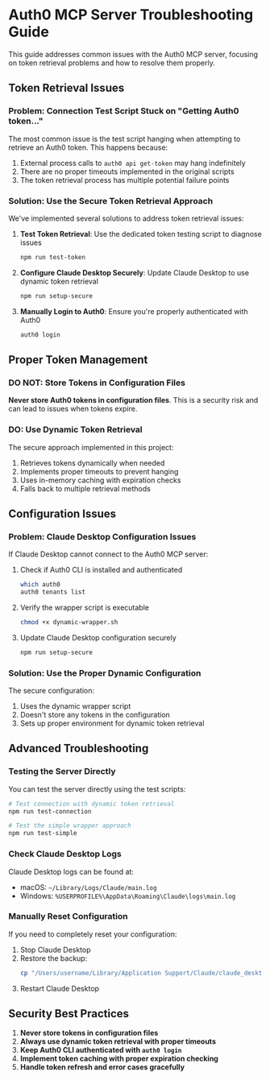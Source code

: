 # Auth0 MCP Server Troubleshooting Guide

This guide addresses common issues with the Auth0 MCP server, focusing on token retrieval problems and how to resolve them properly.

## Token Retrieval Issues

### Problem: Connection Test Script Stuck on "Getting Auth0 token..."

The most common issue is the test script hanging when attempting to retrieve an Auth0 token. This happens because:

1. External process calls to `auth0 api get-token` may hang indefinitely
2. There are no proper timeouts implemented in the original scripts
3. The token retrieval process has multiple potential failure points

### Solution: Use the Secure Token Retrieval Approach

We've implemented several solutions to address token retrieval issues:

1. **Test Token Retrieval**: Use the dedicated token testing script to diagnose issues
   ```bash
   npm run test-token
   ```

2. **Configure Claude Desktop Securely**: Update Claude Desktop to use dynamic token retrieval
   ```bash
   npm run setup-secure
   ```

3. **Manually Login to Auth0**: Ensure you're properly authenticated with Auth0
   ```bash
   auth0 login
   ```

## Proper Token Management

### DO NOT: Store Tokens in Configuration Files

**Never store Auth0 tokens in configuration files**. This is a security risk and can lead to issues when tokens expire.

### DO: Use Dynamic Token Retrieval

The secure approach implemented in this project:

1. Retrieves tokens dynamically when needed
2. Implements proper timeouts to prevent hanging
3. Uses in-memory caching with expiration checks
4. Falls back to multiple retrieval methods

## Configuration Issues

### Problem: Claude Desktop Configuration Issues

If Claude Desktop cannot connect to the Auth0 MCP server:

1. Check if Auth0 CLI is installed and authenticated
   ```bash
   which auth0
   auth0 tenants list
   ```

2. Verify the wrapper script is executable
   ```bash
   chmod +x dynamic-wrapper.sh
   ```

3. Update Claude Desktop configuration securely
   ```bash
   npm run setup-secure
   ```

### Solution: Use the Proper Dynamic Configuration

The secure configuration:

1. Uses the dynamic wrapper script
2. Doesn't store any tokens in the configuration
3. Sets up proper environment for dynamic token retrieval

## Advanced Troubleshooting

### Testing the Server Directly

You can test the server directly using the test scripts:

```bash
# Test connection with dynamic token retrieval
npm run test-connection

# Test the simple wrapper approach
npm run test-simple
```

### Check Claude Desktop Logs

Claude Desktop logs can be found at:
- macOS: `~/Library/Logs/Claude/main.log`
- Windows: `%USERPROFILE%\AppData\Roaming\Claude\logs\main.log`

### Manually Reset Configuration

If you need to completely reset your configuration:

1. Stop Claude Desktop
2. Restore the backup:
   ```bash
   cp "/Users/username/Library/Application Support/Claude/claude_desktop_config.json.backup" "/Users/username/Library/Application Support/Claude/claude_desktop_config.json"
   ```
3. Restart Claude Desktop

## Security Best Practices

1. **Never store tokens in configuration files**
2. **Always use dynamic token retrieval with proper timeouts**
3. **Keep Auth0 CLI authenticated with `auth0 login`**
4. **Implement token caching with proper expiration checking**
5. **Handle token refresh and error cases gracefully** 